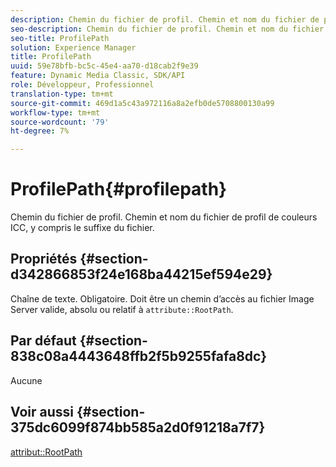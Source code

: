 ```yaml
---
description: Chemin du fichier de profil. Chemin et nom du fichier de profil de couleurs ICC, y compris le suffixe du fichier.
seo-description: Chemin du fichier de profil. Chemin et nom du fichier de profil de couleurs ICC, y compris le suffixe du fichier.
seo-title: ProfilePath
solution: Experience Manager
title: ProfilePath
uuid: 59e78bfb-bc5c-45e4-aa70-d18cab2f9e39
feature: Dynamic Media Classic, SDK/API
role: Développeur, Professionnel
translation-type: tm+mt
source-git-commit: 469d1a5c43a972116a8a2efb0de5708800130a99
workflow-type: tm+mt
source-wordcount: '79'
ht-degree: 7%

---
```



# ProfilePath{#profilepath}

Chemin du fichier de profil. Chemin et nom du fichier de profil de couleurs ICC, y compris le suffixe du fichier.

## Propriétés {#section-d342866853f24e168ba44215ef594e29}

Chaîne de texte. Obligatoire. Doit être un chemin d’accès au fichier Image Server valide, absolu ou relatif à `attribute::RootPath`.

## Par défaut {#section-838c08a4443648ffb2f5b9255fafa8dc}

Aucune

## Voir aussi {#section-375dc6099f874bb585a2d0f91218a7f7}

[attribut::RootPath](../../../../../is-api/image-catalog/image-serving-api-ref/c-image-catalog-reference/c-attributes-reference/r-rootpath.md#reference-17d57e5967be403b8408fa7214017494)
